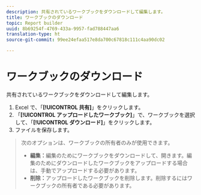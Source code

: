 ```yaml
---
description: 共有されているワークブックをダウンロードして編集します。
title: ワークブックのダウンロード
topic: Report builder
uuid: 8b69254f-4769-433a-9957-fad788447aa6
translation-type: ht
source-git-commit: 99ee24efaa517e8da700c67818c111c4aa90dc02

---
```



# ワークブックのダウンロード

共有されているワークブックをダウンロードして編集します。

1. Excel で、「**[!UICONTROL 共有]**」をクリックします。
1. 「**[!UICONTROL アップロードしたワークブック]**」で、ワークブックを選択して、「**[!UICONTROL ダウンロード]**」をクリックします。
1. ファイルを保存します。
>次のオプションは、ワークブックの所有者のみが使用できます。
>
>* **編集：**&#x200B;編集のためにワークブックをダウンロードして、開きます。編集のためにダウンロードしたワークブックをアップロードする場合は、手動でアップロードする必要があります。
>* **削除：**&#x200B;アップロードしたワークブックを削除します。削除するにはワークブックの所有者である必要があります。
>



